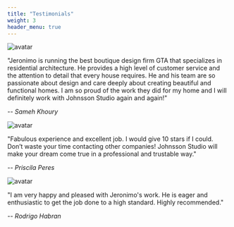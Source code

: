 ```yaml
---
title: "Testimonials"
weight: 3
header_menu: true
---
```



![avatar](https://lh3.googleusercontent.com/a/ALm5wu1TKdgLgATZa6b7vF3AyZeFj-Kcx3NGmV5xiHmn=w60-h60-p-rp-mo-br100)


"Jeronimo is running the best boutique design firm GTA that specializes in residential architecture. He provides a high level of customer service and the attention to detail that every house requires. He and his team are so passionate about design and care deeply about creating beautiful and functional homes. I am so proud of the work they did for my home and I will definitely work with Johnsson Studio again and again!"

-- <cite>Sameh Khoury</cite>

![avatar](https://lh3.googleusercontent.com/a-/ACNPEu9ImTP9kPa7lSdV9q86Lp2VIJUn9ZI1YjgrqiFxYQ=w60-h60-p-rp-mo-br100)


"Fabulous experience and excellent job. I would give 10 stars if I could. Don’t waste your time contacting other companies! Johnsson Studio will make your dream come true in a professional and trustable way."

-- <cite>Priscila Peres</cite>


![avatar](https://lh3.googleusercontent.com/a/ALm5wu2QeFo7kOk7ZtZM0OJTKx1wEjNhz_l_jJRP3ryS=w60-h60-p-rp-mo-br100)


"I am very happy and pleased with Jeronimo's work. He is eager and enthusiastic to get the job done to a high standard. Highly recommended."

-- <cite>Rodrigo Habran </cite> 



